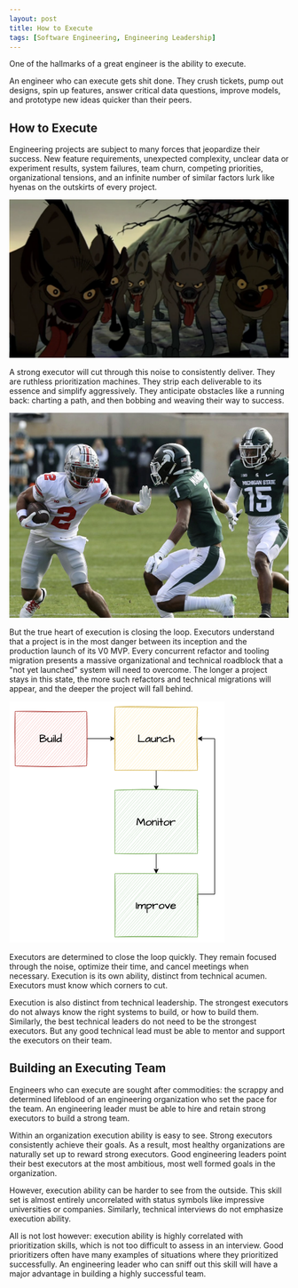 ```yaml
---
layout: post
title: How to Execute
tags: [Software Engineering, Engineering Leadership]
---
```

<script> 
  (function(i,s,o,g,r,a,m){i['GoogleAnalyticsObject']=r;i[r]=i[r]||function(){
  (i[r].q=i[r].q||[]).push(arguments)},i[r].l=1*new Date();a=s.createElement(o),
  m=s.getElementsByTagName(o)[0];a.async=1;a.src=g;m.parentNode.insertBefore(a,m)
  })(window,document,'script','https://www.google-analytics.com/analytics.js','ga');

  ga('create', 'UA-82391879-1', 'auto');
  ga('send', 'pageview');

</script>



One of the hallmarks of a great engineer is the ability to execute. 

An engineer who can execute gets shit done. They crush tickets, pump out designs, spin up features, answer critical data questions, improve models, and prototype new ideas quicker than their peers.

## How to Execute

Engineering projects are subject to many forces that jeopardize their success. New feature requirements, unexpected complexity, unclear data or experiment results, system failures, team churn, competing priorities, organizational tensions, and an infinite number of similar factors lurk like hyenas on the outskirts of every project. 

![hyenas](/img/hyenas.png)

A strong executor will cut through this noise to consistently deliver. They are ruthless prioritization machines. They strip each deliverable to its essence and simplify aggressively. They anticipate obstacles like a running back: charting a path, and then bobbing and weaving their way to success. 

![Bobbing and Weaving](/img/running_back.png)

But the true heart of execution is closing the loop. Executors understand that a project is in the most danger between its inception and the production launch of its V0 MVP. Every concurrent refactor and tooling migration presents a massive organizational and technical roadblock that a "not yet launched" system will need to overcome. The longer a project stays in this state, the more such refactors and technical migrations will appear, and the deeper the project will fall behind.

![Launch, monitor, improve](/img/big_launch.png)

Executors are determined to close the loop quickly. They remain focused through the noise, optimize their time, and cancel meetings when necessary.  Execution is its own ability, distinct from technical acumen. Executors must know which corners to cut.

Execution is also distinct from technical leadership. The strongest executors do not always know the right systems to build, or how to build them. Similarly, the best technical leaders do not need to be the strongest executors. But any good technical lead must be able to mentor and support the executors on their team.

## Building an Executing Team

Engineers who can execute are sought after commodities: the scrappy and determined lifeblood of an engineering organization who set the pace for the team. An engineering leader must be able to hire and retain strong executors to build a strong team. 

Within an organization execution ability is easy to see. Strong executors consistently achieve their goals. As a result, most healthy organizations are naturally set up to reward strong executors. Good engineering leaders point their best executors at the most ambitious, most well formed goals in the organization.

However, execution ability can be harder to see from the outside. This skill set is almost entirely uncorrelated with status symbols like impressive universities or companies. Similarly, technical interviews do not emphasize execution ability.

All is not lost however: execution ability is highly correlated with prioritization skills, which is not too difficult to assess in an interview. Good prioritizers often have many examples of situations where they prioritized successfully. An engineering leader who can sniff out this skill will have a major advantage in building a highly successful team. 




<!-- 
 projects in this state are maximally exposed to every kind of organization, technical, and personnel risk. 


This is by far the most critical skill for junior engineers working at small companies. 


More senior engineers working at big companies can sometimes squeak by without this skill, but this is more of a condemnation of these companies than an endorsement of these engineers.

 -->



<!-- On simple projects, determination is the most important dimension. A determined engineer will remain focused through the noise in front of them. They will cancel meetings when  -->



<!-- 


Software systems are constantly changing. 

In any reasonably large software organization, many projects will proceed concurrently and independently. Refactors, new services, tooling migrations, etc. Each such project will 











Strong executors are perpetual motion machines, capable of push in multiple directions at once. 



Every software project will be 










They optimize their focus time, work nights or weekends to deliver when necessary, and -->